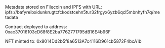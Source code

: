 Metadata stored on Filecoin and IPFS with URL: ipfs://bafyreibxidunkrugtcfckodstcehn5tur32frgyx6yzb6qcl5mbnhyfn7q/metadata

Contract deployed to address: 0xac37016103cD68f8E2ba7762771795dB16E4b96F

NFT minted to:  0x8014Dd2b5f8a6513A7c4116D961cb5872F4bcA1b
